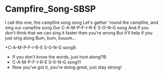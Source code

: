 # Campfire_Song-SBSP
I call this one, the campfire song song
Let's gather 'round the campfire, and sing our campfire song
Our C-A-M-P-F-I-R-E S-O-N-G song
And if you don't think that we can sing it faster then you're wrong
But it'll help if you just sing along
Bum, bum, buuum...

+C-A-M-P-F-I-R-E S-0-N-G song9.
+ If you don't know the words, just hum along!19
+ C-A-M-P-F-I-R-E S-0-N-G song11
+ Now you've got it, you're doing great, just stay strong!
